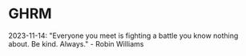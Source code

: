 # GHRM

2023-11-14: "Everyone you meet is fighting a battle you know nothing about. Be kind. Always." - Robin Williams